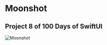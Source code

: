 # Moonshot

## Project 8 of 100 Days of SwiftUI

![Moonshot](https://github.com/kodegut/100DaysOfSwiftUI/blob/main/Images/Moonshot.gif)



